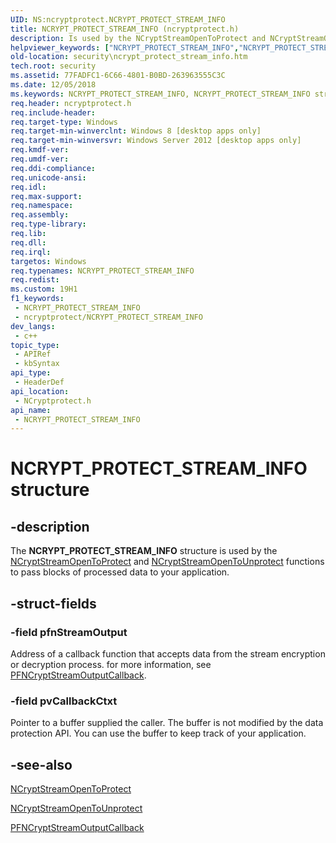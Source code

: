 ```yaml
---
UID: NS:ncryptprotect.NCRYPT_PROTECT_STREAM_INFO
title: NCRYPT_PROTECT_STREAM_INFO (ncryptprotect.h)
description: Is used by the NCryptStreamOpenToProtect and NCryptStreamOpenToUnprotect functions to pass blocks of processed data to your application.
helpviewer_keywords: ["NCRYPT_PROTECT_STREAM_INFO","NCRYPT_PROTECT_STREAM_INFO structure [Security]","PNCRYPT_PROTECT_STREAM_INFO","PNCRYPT_PROTECT_STREAM_INFO structure pointer [Security]","ncryptprotect/NCRYPT_PROTECT_STREAM_INFO","ncryptprotect/PNCRYPT_PROTECT_STREAM_INFO","security.ncrypt_protect_stream_info"]
old-location: security\ncrypt_protect_stream_info.htm
tech.root: security
ms.assetid: 77FADFC1-6C66-4801-B0BD-263963555C3C
ms.date: 12/05/2018
ms.keywords: NCRYPT_PROTECT_STREAM_INFO, NCRYPT_PROTECT_STREAM_INFO structure [Security], PNCRYPT_PROTECT_STREAM_INFO, PNCRYPT_PROTECT_STREAM_INFO structure pointer [Security], ncryptprotect/NCRYPT_PROTECT_STREAM_INFO, ncryptprotect/PNCRYPT_PROTECT_STREAM_INFO, security.ncrypt_protect_stream_info
req.header: ncryptprotect.h
req.include-header: 
req.target-type: Windows
req.target-min-winverclnt: Windows 8 [desktop apps only]
req.target-min-winversvr: Windows Server 2012 [desktop apps only]
req.kmdf-ver: 
req.umdf-ver: 
req.ddi-compliance: 
req.unicode-ansi: 
req.idl: 
req.max-support: 
req.namespace: 
req.assembly: 
req.type-library: 
req.lib: 
req.dll: 
req.irql: 
targetos: Windows
req.typenames: NCRYPT_PROTECT_STREAM_INFO
req.redist: 
ms.custom: 19H1
f1_keywords:
 - NCRYPT_PROTECT_STREAM_INFO
 - ncryptprotect/NCRYPT_PROTECT_STREAM_INFO
dev_langs:
 - c++
topic_type:
 - APIRef
 - kbSyntax
api_type:
 - HeaderDef
api_location:
 - NCryptprotect.h
api_name:
 - NCRYPT_PROTECT_STREAM_INFO
---
```


# NCRYPT_PROTECT_STREAM_INFO structure


## -description

The <b>NCRYPT_PROTECT_STREAM_INFO</b> structure is used by the <a href="/windows/desktop/api/ncryptprotect/nf-ncryptprotect-ncryptstreamopentoprotect">NCryptStreamOpenToProtect</a> and <a href="/windows/desktop/api/ncryptprotect/nf-ncryptprotect-ncryptstreamopentounprotect">NCryptStreamOpenToUnprotect</a> functions to pass blocks of processed data to your application.

## -struct-fields

### -field pfnStreamOutput

Address of a callback function that accepts data from the stream encryption or decryption process. for more information, see <a href="/windows/desktop/api/ncryptprotect/nc-ncryptprotect-pfncryptstreamoutputcallback">PFNCryptStreamOutputCallback</a>.

### -field pvCallbackCtxt

Pointer to a buffer supplied the caller. The buffer is not modified by the data protection API. You can use the buffer to keep track of your application.

## -see-also

<a href="/windows/desktop/api/ncryptprotect/nf-ncryptprotect-ncryptstreamopentoprotect">NCryptStreamOpenToProtect</a>



<a href="/windows/desktop/api/ncryptprotect/nf-ncryptprotect-ncryptstreamopentounprotect">NCryptStreamOpenToUnprotect</a>



<a href="/windows/desktop/api/ncryptprotect/nc-ncryptprotect-pfncryptstreamoutputcallback">PFNCryptStreamOutputCallback</a>